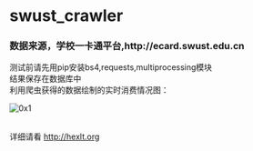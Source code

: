 # swust_crawler
<h3>数据来源，学校一卡通平台,http://ecard.swust.edu.cn<br></h3>
测试前请先用pip安装bs4,requests,multiprocessing模块
<br>
结果保存在数据库中
<br>利用爬虫获得的数据绘制的实时消费情况图：

![0x1](http://ow9xqp3ki.bkt.clouddn.com/DeepinScreenshot_select-area_20171201175650.png)


<br>详细请看 http://hexlt.org
